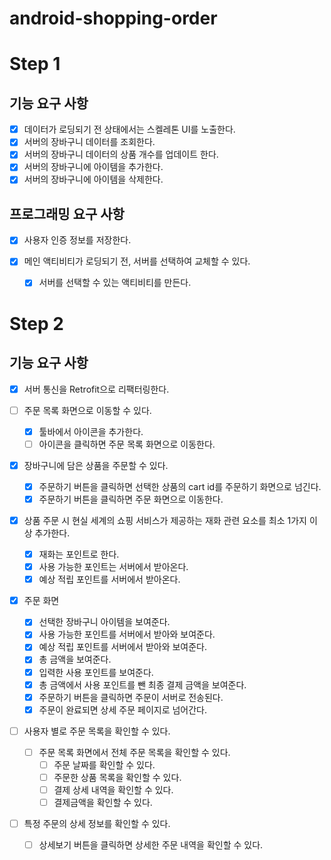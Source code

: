 # android-shopping-order
# Step 1
## 기능 요구 사항
- [x] 데이터가 로딩되기 전 상태에서는 스켈레톤 UI를 노출한다.
- [x] 서버의 장바구니 데이터를 조회한다.
- [x] 서버의 장바구니 데이터의 상품 개수를 업데이트 한다.
- [x] 서버의 장바구니에 아이템을 추가한다.
- [x] 서버의 장바구니에 아이템을 삭제한다.

## 프로그래밍 요구 사항
- [x] 사용자 인증 정보를 저장한다.
  
- [x] 메인 액티비티가 로딩되기 전, 서버를 선택하여 교체할 수 있다.
  - [x] 서버를 선택할 수 있는 액티비티를 만든다.

# Step 2
## 기능 요구 사항
- [x] 서버 통신을 Retrofit으로 리팩터링한다.

- [ ] 주문 목록 화면으로 이동할 수 있다.
  - [x] 툴바에서 아이콘을 추가한다.
  - [ ] 아이콘을 클릭하면 주문 목록 화면으로 이동한다.

- [x] 장바구니에 담은 상품을 주문할 수 있다.
  - [x] 주문하기 버튼을 클릭하면 선택한 상품의 cart id를 주문하기 화면으로 넘긴다.
  - [x] 주문하기 버튼을 클릭하면 주문 화면으로 이동한다.

- [x] 상품 주문 시 현실 세계의 쇼핑 서비스가 제공하는 재화 관련 요소를 최소 1가지 이상 추가한다.
  - [x] 재화는 포인트로 한다.
  - [x] 사용 가능한 포인트는 서버에서 받아온다.
  - [x] 예상 적립 포인트를 서버에서 받아온다.

- [x] 주문 화면
  - [x] 선택한 장바구니 아이템을 보여준다.
  - [x] 사용 가능한 포인트를 서버에서 받아와 보여준다.
  - [x] 예상 적립 포인트를 서버에서 받아와 보여준다.
  - [x] 총 금액을 보여준다.
  - [x] 입력한 사용 포인트를 보여준다.
  - [x] 총 금액에서 사용 포인트를 뺀 최종 결제 금액을 보여준다.
  - [x] 주문하기 버튼을 클릭하면 주문이 서버로 전송된다.
  - [x] 주문이 완료되면 상세 주문 페이지로 넘어간다.

- [ ] 사용자 별로 주문 목록을 확인할 수 있다.
  - [ ] 주문 목록 화면에서 전체 주문 목록을 확인할 수 있다.
    - [ ] 주문 날짜를 확인할 수 있다.
    - [ ] 주문한 상품 목록을 확인할 수 있다.
    - [ ] 결제 상세 내역을 확인할 수 있다.
    - [ ] 결제금액을 확인할 수 있다.

- [ ] 특정 주문의 상세 정보를 확인할 수 있다.
  - [ ] 상세보기 버튼을 클릭하면 상세한 주문 내역을 확인할 수 있다.